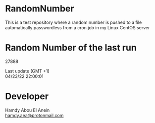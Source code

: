 # RandomNumber    
This is a test repository where a random number is pushed to a file automatically passwordless from a cron job in my Linux CentOS server    
# Random Number of the last run   
27888
      
Last update (GMT +1)    
04/23/22 22:00:01
# Developer    
Hamdy Abou El Anein   
hamdy.aea@protonmail.com
